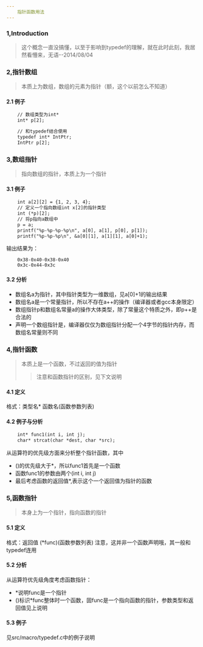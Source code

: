 ```yaml
---
    指针函数用法
---
```



### 1,Introduction
> 这个概念一直没搞懂，以至于影响到typedef的理解，就在此时此刻，我居然看懵来，无语--2014/08/04


### 2,指针数组
> 本质上为数组，数组的元素为指针（额，这个以前怎么不知道）

#### 2.1 例子
``` gcc
    // 数组类型为int*
    int* p[2];

    // 和typedef结合使用
    typedef int* IntPtr;
    IntPtr p[2];
```


### 3,数组指针
> 指向数组的指针，本质上为一个指针
#### 3.1 例子
```gcc
    int a[2][2] = {1, 2, 3, 4};
    // 定义一个指向数组int x[2]的指针类型
    int (*p)[2];
    // 将p指向a数组中
    p = a;
    printf("%p-%p-%p-%p\n", a[0], a[1], p[0], p[1]);
    printf("%p-%p-%p\n", &a[0][1], a[1][1], a[0]+1);
```
输出结果为：
```
    0x38-0x40-0x38-0x40
    0x3c-0x44-0x3c
```

#### 3.2 分析
- 数组名a为指针，其中指针类型为一维数组，见a[0]+1的输出结果
- 数组名a是一个常量指针，所以不存在a++的操作（编译器或者gcc本身限定）
- 数组指针p和数组名常量a的操作大体类型，除了常量这个特质之外，即p++是合法的
- 声明一个数组指针是，编译器仅仅为数组指针分配一个4字节的指针内存，而数组名常量则不同


### 4,指针函数
> 本质上是一个函数，不过返回的值为指针
> > 注意和函数指针的区别，见下文说明

#### 4.1 定义
格式：类型名\* 函数名(函数参数列表)

#### 4.2 例子与分析
``` gcc
    int* func1(int i, int j);
    char* strcat(char *dest, char *src);
```
从运算符的优先级方面来分析整个指针函数，其中
- ()的优先级大于\*，所以func1首先是一个函数
- 函数func1的参数由两个(int i, int j)
- 最后考虑函数的返回值\*,表示这个一个返回值为指针的函数



### 5,函数指针
> 本身上为一个指针，指向函数的指针
#### 5.1 定义
格式：返回值 (\*func)(函数参数列表)
注意，这并非一个函数声明哦，其一般和typedef连用

#### 5.2 分析
从运算符优先级角度考虑函数指针：
- \*说明func是一个指针
- ()标识\*func整体时一个函数，固func是一个指向函数的指针，参数类型和返回值见上说明


#### 5.3 例子
见src/macro/typedef.c中的例子说明
